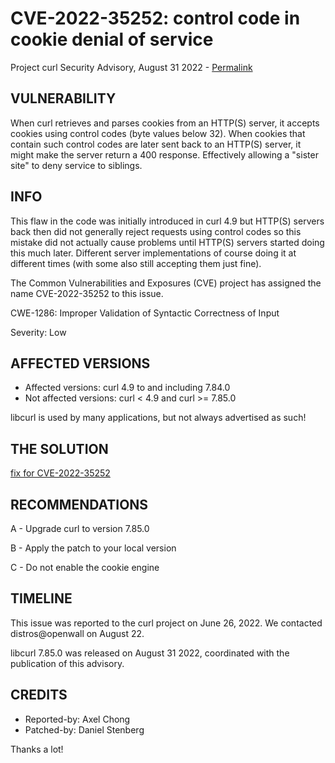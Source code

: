 CVE-2022-35252: control code in cookie denial of service
========================================================

Project curl Security Advisory, August 31 2022 -
[Permalink](https://curl.se/docs/CVE-2022-35252.html)

VULNERABILITY
-------------

When curl retrieves and parses cookies from an HTTP(S) server, it accepts
cookies using control codes (byte values below 32). When cookies that contain
such control codes are later sent back to an HTTP(S) server, it might make the
server return a 400 response. Effectively allowing a "sister site" to deny
service to siblings.

INFO
----

This flaw in the code was initially introduced in curl 4.9 but HTTP(S) servers
back then did not generally reject requests using control codes so this
mistake did not actually cause problems until HTTP(S) servers started doing
this much later. Different server implementations of course doing it at
different times (with some also still accepting them just fine).

The Common Vulnerabilities and Exposures (CVE) project has assigned the name
CVE-2022-35252 to this issue.

CWE-1286: Improper Validation of Syntactic Correctness of Input

Severity: Low

AFFECTED VERSIONS
-----------------

- Affected versions: curl 4.9 to and including 7.84.0
- Not affected versions: curl < 4.9 and curl >= 7.85.0

libcurl is used by many applications, but not always advertised as such!

THE SOLUTION
------------

[fix for CVE-2022-35252](https://github.com/curl/curl/commit/8dfc93e573ca740544a2d79ebb)

RECOMMENDATIONS
--------------

 A - Upgrade curl to version 7.85.0

 B - Apply the patch to your local version
 
 C - Do not enable the cookie engine
 
TIMELINE
--------

This issue was reported to the curl project on June 26, 2022. We contacted
distros@openwall on August 22.

libcurl 7.85.0 was released on August 31 2022, coordinated with the
publication of this advisory.

CREDITS
-------

- Reported-by: Axel Chong
- Patched-by: Daniel Stenberg

Thanks a lot!
